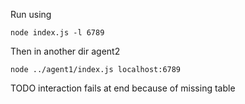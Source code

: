 Run using
```
node index.js -l 6789
```

Then in another dir agent2
```
node ../agent1/index.js localhost:6789
```

TODO
  interaction fails at end because of missing table
